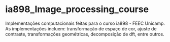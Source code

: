 # ia898_Image_processing_course
Implementações computacionais feitas para o curso ia898 - FEEC Unicamp. As implementações incluem: transformação de espaço de cor, ajuste de contraste, transformações geométricas, decomposição de dft, entre outros.
